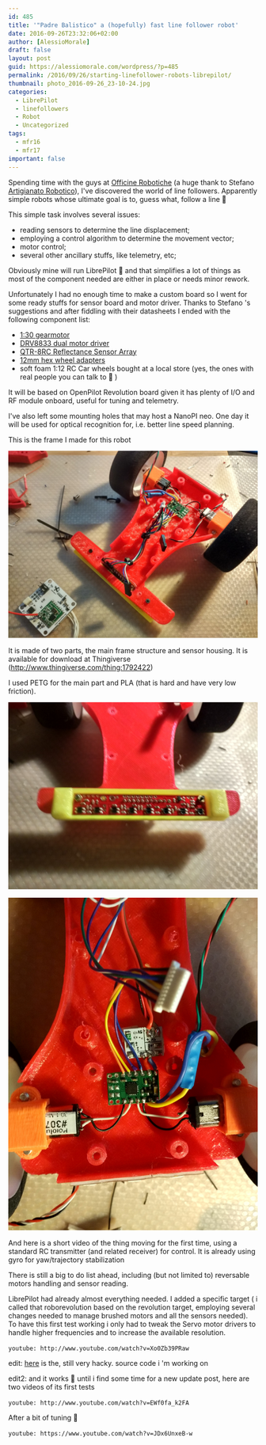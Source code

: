 ```yaml
---
id: 485
title: '"Padre Balistico" a (hopefully) fast line follower robot'
date: 2016-09-26T23:32:06+02:00
author: [AlessioMorale]
draft: false
layout: post
guid: https://alessiomorale.com/wordpress/?p=485
permalink: /2016/09/26/starting-linefollower-robots-librepilot/
thumbnail: photo_2016-09-26_23-10-24.jpg
categories:
  - LibrePilot
  - linefollowers
  - Robot
  - Uncategorized
tags:
  - mfr16
  - mfr17
important: false
---
```


Spending time with the guys at [Officine Robotiche](http://www.officinerobotiche.it/) (a huge thank to Stefano [Artigianato Robotico](https://www.facebook.com/ArtigianatoRobotico)), I've discovered the world of line followers. Apparently simple robots whose ultimate goal is to, guess what, follow a line 🙂

This simple task involves several issues:

- reading sensors to determine the line displacement;
- employing a control algorithm to determine the movement vector;
- motor control;
- several other ancillary stuffs, like telemetry, etc;

Obviously mine will run LibrePilot 🙂 and that simplifies a lot of things as most of the component needed are either in place or needs minor rework.

Unfortunately I had no enough time to make a custom board so I went for some ready stuffs for sensor board and motor driver. Thanks to Stefano 's suggestions and after fiddling with their datasheets I ended with the following component list:

- [1:30 gearmotor](https://www.pololu.com/product/2212)
- [DRV8833 dual motor driver](https://www.pololu.com/product/2130)
- [QTR-8RC Reflectance Sensor Array](https://www.pololu.com/product/961)
- [12mm hex wheel adapters](https://www.pololu.com/product/2682)
- soft foam 1:12 RC Car wheels bought at a local store (yes, the ones with real people you can talk to 🙂 )

It will be based on OpenPilot Revolution board given it has plenty of I/O and RF module onboard, useful for tuning and telemetry.

I've also left some mounting holes that may host a NanoPI neo. One day it will be used for optical recognition for, i.e. better line speed planning.

This is the frame I made for this robot

![frame](IMG_20160925_195509_HDR.jpg)

It is made of two parts, the main frame structure and sensor housing. It is available for download at Thingiverse (<http://www.thingiverse.com/thing:1792422>)

I used PETG for the main part and PLA (that is hard and have very low friction).

![](IMG_20160925_195654_HDR.jpg)

![](IMG_20160925_194736_HDR.jpg)

And here is a short video of the thing moving for the first time, using a standard RC transmitter (and related receiver) for control. It is already using gyro for yaw/trajectory stabilization

There is still a big to do list ahead, including (but not limited to) reversable motors handling and sensor reading.

LibrePilot had already almost everything needed. I added a specific target ( i called that roborevolution based on the revolution target, employing several changes needed to manage brushed motors and all the sensors needed). To have this first test working i only had to tweak the Servo motor drivers to handle higher frequencies and to increase the available resolution.

`youtube: http://www.youtube.com/watch?v=Xo0Zb39PRaw`

edit: [here](https://github.com/AlessioMorale/LibrePilot/tree/amorale/linefollower) is the, still very hacky. source code i 'm working on

edit2: and it works 🙂 until i find some time for a new update post, here are two videos of its first tests

`youtube: http://www.youtube.com/watch?v=EWf0fa_k2FA`

After a bit of tuning 🙂

`youtube: https://www.youtube.com/watch?v=JDx6UnxeB-w`
